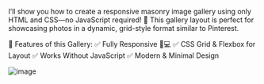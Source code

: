 I’ll show you how to create a responsive masonry image gallery using only HTML and CSS—no JavaScript required! 🚀 This gallery layout is perfect for showcasing photos in a dynamic, grid-style format similar to Pinterest.

🔹 Features of this Gallery:
✅ Fully Responsive 📱💻
✅ CSS Grid & Flexbox for Layout
✅ Works Without JavaScript
✅ Modern & Minimal Design

![image](https://github.com/user-attachments/assets/00e7d9fb-be33-4f67-934f-dc98afb1e34d)
